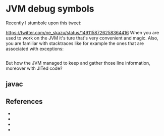 # JVM debug symbols

Recently I stumbole upon this tweet:

https://twitter.com/ne_skazu/status/1491158726258364416
When you are used to work on the JVM it's ture that's very convenient and magic.
Also, you are familiar with stacktraces like for example the ones that are associated with exceptions:

```java

```
But how the JVM managed to keep and gather those line information, moreover with JITed code?

## javac

## References
 - [](https://bugs.openjdk.java.net/browse/JDK-8201516)
 - [](https://bugs.openjdk.java.net/browse/JDK-8281677)
 - [](https://felixge.de/2022/02/11/profiling-improvements-in-go-1.18/)
 - [](http://psy-lob-saw.blogspot.com/2016/06/the-pros-and-cons-of-agct.html)




